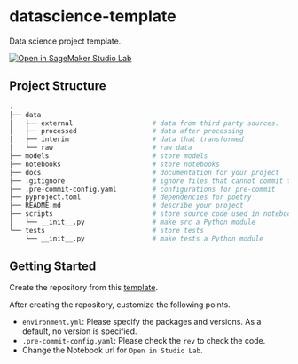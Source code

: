 # datascience-template

Data science project template.

[![Open in SageMaker Studio Lab](https://studiolab.sagemaker.aws/studiolab.svg)](https://studiolab.sagemaker.aws/import/github/icoxfog417/datascience-template/blob/main/notebooks/example.ipynb)

## Project Structure

```bash
.
├── data
│   ├── external                    # data from third party sources.
│   ├── processed                   # data after processing
│   ├── interim                     # data that transformed
│   └── raw                         # raw data
├── models                          # store models
├── notebooks                       # store notebooks
├── docs                            # documentation for your project
├── .gitignore                      # ignore files that cannot commit to Git
├── .pre-commit-config.yaml         # configurations for pre-commit
├── pyproject.toml                  # dependencies for poetry
├── README.md                       # describe your project
├── scripts                         # store source code used in notebook
│   └── __init__.py                 # make src a Python module
└── tests                           # store tests
    └── __init__.py                 # make tests a Python module
```

## Getting Started

Create the repository from this [template](https://docs.github.com/ja/repositories/creating-and-managing-repositories/creating-a-repository-from-a-template).

After creating the repository, customize the following points.

* `environment.yml`: Please specify the packages and versions. As a default, no version is specified.
* `.pre-commit-config.yaml`: Please check the `rev` to check the code.
* Change the Notebook url for `Open in Studio Lab`.
